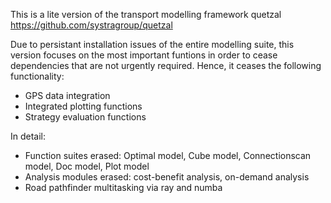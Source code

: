 This is a lite version of the transport modelling framework quetzal https://github.com/systragroup/quetzal

Due to persistant installation issues of the entire modelling suite, this version focuses on the most important funtions in order to cease dependencies that are not urgently required. Hence, it ceases the following functionality:
* GPS data integration
* Integrated plotting functions
* Strategy evaluation functions

In detail:
* Function suites erased: Optimal model, Cube model, Connectionscan model, Doc model, Plot model
* Analysis modules erased: cost-benefit analysis, on-demand analysis
* Road pathfinder multitasking via ray and numba